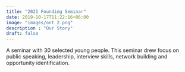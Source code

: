 ```yaml
---
title: "2021 Founding Seminar"
date: 2019-10-17T11:22:16+06:00
image: "images/ont_2.png"
description : "Our Story"
draft: false
---
```


A seminar with 30 selected young people. This seminar drew focus on public speaking, leadership, interview skills, network building and opportunity identification.